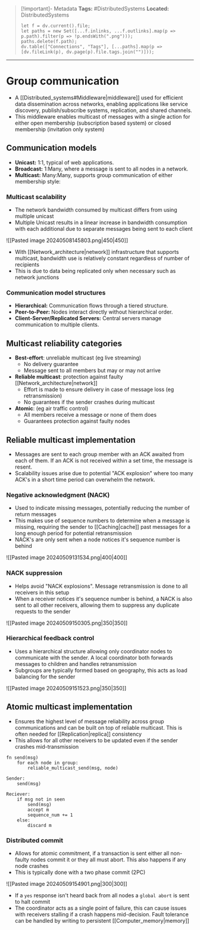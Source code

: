 > [!important]- Metadata
> **Tags:** #DistributedSystems 
> **Located:** DistributedSystems
> ```dataviewjs
> let f = dv.current().file;
> let paths = new Set([...f.inlinks, ...f.outlinks].map(p => p.path).filter(p => !p.endsWith(".png")));
> paths.delete(f.path);
> dv.table(["Connections", "Tags"], [...paths].map(p => [dv.fileLink(p), dv.page(p).file.tags.join("")]));
> ```

___
# Group communication
-  A [[Distributed_systems#Middleware|middleware]] used for efficient data dissemination across networks, enabling applications like service discovery, publish/subscribe systems, replication, and shared channels.
- This middleware enables multicast of messages with a single action for either open membership (subscription based system) or closed membership (invitation only system)
## Communication models
- **Unicast:** 1:1, typical of web applications.
- **Broadcast:** 1:Many, where a message is sent to all nodes in a network.
- **Multicast:** Many:Many, supports group communication of either membership style:

### Multicast scalability
- The network bandwidth consumed by multicast differs from using multiple unicast
- Multiple Unicast results in a linear increase in bandwidth consumption with each additional due to separate messages being sent to each client 

![[Pasted image 20240508145803.png|450|450]]

- With [[Network_architecture|network]] infrastructure that supports multicast, bandwidth use is relatively constant regardless of number of recipients
- This is due to data being replicated only when necessary such as network junctions
### Communication model structures
- **Hierarchical:** Communication flows through a tiered structure.
- **Peer-to-Peer:** Nodes interact directly without hierarchical order.
- **Client-Server/Replicated Servers:** Central servers manage communication to multiple clients.
## Multicast reliability categories
- **Best-effort**: unreliable multicast (eg live streaming)
	- No delivery guarantee 
	- Message sent to all members but may or may not arrive 
- **Reliable multicast**: protection against faulty [[Network_architecture|network]]
	- Effort is made to ensure delivery in case of message loss (eg retransmission)
	- No guarantees if the sender crashes during multicast 
- **Atomic**:  (eg air traffic control)
	- All members receive a message or none of them does 
	- Guarantees protection against faulty nodes 

## Reliable multicast implementation
- Messages are sent to each group member with an ACK awaited from each of them. If an ACK is not received within a set time, the message is resent.
- Scalability issues arise due to potential "ACK explosion" where too many ACK's in a short time period can overwhelm the network.
### Negative acknowledgment (NACK)
- Used to indicate missing messages, potentially reducing the number of return messages 
- This makes use of sequence numbers to determine when a message is missing, requiring the sender to [[Caching|cache]] past messages for a long enough period for potential retransmission
- NACK's are only sent when a node notices it's sequence number is behind

![[Pasted image 20240509131534.png|400|400]]


### NACK suppression
- Helps avoid "NACK explosions". Message retransmission is done to all receivers in this setup
- When a receiver notices it's sequence number is behind, a NACK is also sent to all other receivers, allowing them to suppress any duplicate requests to the sender

![[Pasted image 20240509150305.png|350|350]]

### Hierarchical feedback control
- Uses a hierarchical structure allowing only coordinator nodes to communicate with the sender.  A local coordinator both forwards messages to children and handles retransmission
- Subgroups are typically formed based on geography, this acts as load balancing for the sender 

![[Pasted image 20240509151523.png|350|350]]


## Atomic multicast implementation
- Ensures the highest level of message reliability across group communications and can be built on top of reliable multicast. This is often needed for [[Replication|replica]] consistency 
- This allows for all other receivers to be updated even if the sender crashes mid-transmission

```
fn send(msg)
    for each node in group:
        reliable_multicast_send(msg, node)
 
Sender: 
    send(msg)

Reciever:
    if msg not in seen
        send(msg)
        accept m
        sequence_num += 1
    else:
        discard m
```

### Distributed commit
- Allows for atomic commitment, if a transaction is sent either all non-faulty nodes commit it or they all must abort. This also happens if any node crashes 
- This is typically done with a two phase commit (2PC)

![[Pasted image 20240509154901.png|300|300]]

- If a  `yes` response isn't heard back from all nodes a `global abort` is sent to halt commit
- The coordinator acts as a single point of failure, this can cause issues with receivers stalling if a crash happens mid-decision. Fault tolerance can be handled by writing to persistent [[Computer_memory|memory]]
